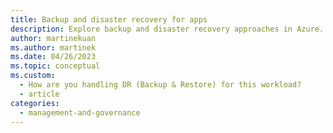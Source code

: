 ```yaml
---
title: Backup and disaster recovery for apps
description: Explore backup and disaster recovery approaches in Azure. Disaster recovery is the process of restoring application functionality after a catastrophic loss.
author: martinekuan
ms.author: martinek
ms.date: 04/26/2023
ms.topic: conceptual
ms.custom:
  - How are you handling DR (Backup & Restore) for this workload?
  - article
categories:
  - management-and-governance
---
```

